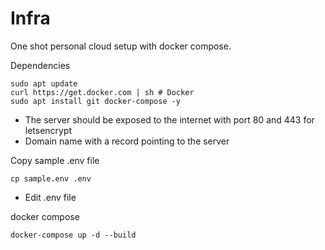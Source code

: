 # Infra
One shot personal cloud setup with docker compose.

Dependencies
```
sudo apt update
curl https://get.docker.com | sh # Docker
sudo apt install git docker-compose -y
```
- The server should be exposed to the internet with port 80 and 443 for letsencrypt
- Domain name with a record pointing to the server

Copy sample .env file
```
cp sample.env .env
```
- Edit .env file

docker compose
```
docker-compose up -d --build
```
